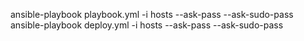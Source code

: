 ansible-playbook playbook.yml -i hosts --ask-pass --ask-sudo-pass
ansible-playbook deploy.yml -i hosts --ask-pass --ask-sudo-pass
